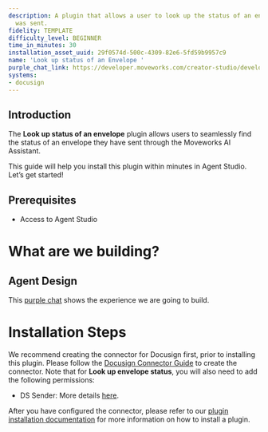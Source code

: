 ```yaml
---
description: A plugin that allows a user to look up the status of an envelope that
  was sent.
fidelity: TEMPLATE
difficulty_level: BEGINNER
time_in_minutes: 30
installation_asset_uuid: 29f0574d-500c-4309-82e6-5fd59b9957c9
name: 'Look up status of an Envelope '
purple_chat_link: https://developer.moveworks.com/creator-studio/developer-tools/purple-chat?conversation=%7B%22startTimestamp%22%3A%2211%3A43+AM%22%2C%22messages%22%3A%5B%7B%22role%22%3A%22user%22%2C%22parts%22%3A%5B%7B%22richText%22%3A%22%3Cp%3EWhat+is+the+status+of+the+NDA+I+sent+to+John+Doe%3C%2Fp%3E%22%7D%5D%7D%2C%7B%22role%22%3A%22assistant%22%2C%22parts%22%3A%5B%7B%22reasoningSteps%22%3A%5B%7B%22richText%22%3A%22%3Cp%3ELooking+up+Docusign+Envelope%3C%2Fp%3E%22%2C%22status%22%3A%22success%22%7D%5D%7D%5D%7D%2C%7B%22role%22%3A%22assistant%22%2C%22parts%22%3A%5B%7B%22richText%22%3A%22%3Cp%3EHere+is+the+status+of+your+%3Cstrong%3ENDA%3C%2Fstrong%3E%3A+Here+is+your+signed+document%3Cbr%3E%5Cn-+%3Cstrong%3EStatus%3C%2Fstrong%3E%3A+Completed%3Cbr%3E%5Cn-+%3Cstrong%3ESender%3C%2Fstrong%3E%3A+James+Smith%3Cbr%3E%5Cn-+%3Cstrong%3ERecipient%3C%2Fstrong%3E%3A+John+Doe%3Cbr%3E%5Cn-+%3Cstrong%3ECreated+Date%3C%2Fstrong%3E%3A+May+26%2C+2025%2C+09%3A27+AM%3Cbr%3E%5Cn-+%3Cstrong%3ESent+Date%3C%2Fstrong%3E%3A+May+26%2C+2025%2C+09%3A28+AM%3Cbr%3E%5Cn-+%3Cstrong%3ECompleted+Date%3C%2Fstrong%3E%3A+May+26%2C+2025%2C+09%3A28+AM%3Cbr%3E%5Cn%3Cbr%3E%5CnIf+you+need+further+assistance+or+have+any+other+questions%2C+feel+free+to+ask%21%3C%2Fp%3E%22%7D%2C%7B%22citations%22%3A%5B%7B%22connectorName%22%3A%22docusign%22%2C%22citationTitle%22%3A%22NDA%22%7D%5D%7D%5D%7D%5D%2C%22userConfig%22%3A%7B%22userName%22%3A%22%22%2C%22initials%22%3A%22U%22%2C%22color%22%3A%22%23ebeefc%22%2C%22foregroundColor%22%3A%22%233556e3%22%2C%22providedIcon%22%3A%22silhoutte%22%7D%7D
systems:
- docusign
---
```

## Introduction

The **Look up status of an envelope** plugin allows users to seamlessly find the status of an envelope they have sent through the Moveworks AI Assistant. 

This guide will help you install this plugin within minutes in Agent Studio. Let’s get started!

## Prerequisites

- Access to Agent Studio

# What are we building?

## Agent Design

This [purple chat](https://developer.moveworks.com/creator-studio/developer-tools/purple-chat?conversation={%22startTimestamp%22:%2211:43+AM%22,%22messages%22:[{%22role%22:%22user%22,%22parts%22:[{%22richText%22:%22%3Cp%3EWhat+is+the+status+of+the+NDA+I+sent+to+John+Doe%3C/p%3E%22}]},{%22role%22:%22assistant%22,%22parts%22:[{%22reasoningSteps%22:[{%22richText%22:%22%3Cp%3ELooking+up+Docusign+Envelope%3C/p%3E%22,%22status%22:%22success%22}]}]},{%22role%22:%22assistant%22,%22parts%22:[{%22richText%22:%22%3Cp%3EHere+is+the+status+of+your+%3Cstrong%3ENDA%3C/strong%3E:+Here+is+your+signed+document%3Cbr%3E\n-+%3Cstrong%3EStatus%3C/strong%3E:+Completed%3Cbr%3E\n-+%3Cstrong%3ESender%3C/strong%3E:+James+Smith%3Cbr%3E\n-+%3Cstrong%3ERecipient%3C/strong%3E:+John+Doe%3Cbr%3E\n-+%3Cstrong%3ECreated+Date%3C/strong%3E:+May+26,+2025,+09:27+AM%3Cbr%3E\n-+%3Cstrong%3ESent+Date%3C/strong%3E:+May+26,+2025,+09:28+AM%3Cbr%3E\n-+%3Cstrong%3ECompleted+Date%3C/strong%3E:+May+26,+2025,+09:28+AM%3Cbr%3E\n%3Cbr%3E\nIf+you+need+further+assistance+or+have+any+other+questions,+feel+free+to+ask!%3C/p%3E%22},{%22citations%22:[{%22connectorName%22:%22docusign%22,%22citationTitle%22:%22NDA%22}]}]}],%22userConfig%22:{%22userName%22:%22%22,%22initials%22:%22U%22,%22color%22:%22#ebeefc%22,%22foregroundColor%22:%22#3556e3%22,%22providedIcon%22:%22silhoutte%22}}) shows the experience we are going to build.

# Installation Steps

We recommend creating the connector for Docusign first, prior to installing this plugin. Please follow the [Docusign Connector Guide](https://developer.moveworks.com/marketplace/package/?id=docusign#how-to-implement) to create the connector. Note that for **Look up envelope status**, you will also need to add the following permissions:

- DS Sender: More details [here](https://support.docusign.com/s/document-item?language=en_US&_gl=1*1jinp81*_gcl_au*MzM2MjUzNjg0LjE3NDc5ODkzNzguODAxMjkzMTMuMTc0ODI1MTA5Ni4xNzQ4MjUxMTc0&bundleId=pik1583277475390&topicId=pof1583277362435.html&_LANG=enus).

After you have configured the connector, please refer to our [plugin installation documentation](https://help.moveworks.com/docs/ai-agent-marketplace) for more information on how to install a plugin.